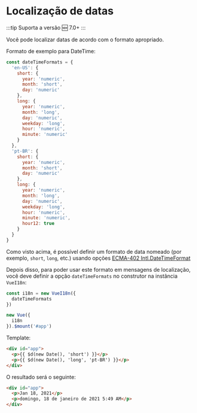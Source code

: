 # Localização de datas

:::tip Suporta a versão
:new: 7.0+
:::

Você pode localizar datas de acordo com o formato apropriado.

Formato de exemplo para DateTime:

```js
const dateTimeFormats = {
  'en-US': {
    short: {
      year: 'numeric',
      month: 'short',
      day: 'numeric'
    },
    long: {
      year: 'numeric',
      month: 'long',
      day: 'numeric',
      weekday: 'long',
      hour: 'numeric',
      minute: 'numeric'
    }
  },
  'pt-BR': {
    short: {
      year: 'numeric',
      month: 'short',
      day: 'numeric'
    },
    long: {
      year: 'numeric',
      month: 'long',
      day: 'numeric',
      weekday: 'long',
      hour: 'numeric',
      minute: 'numeric',
      hour12: true
    }
  }
}
```

Como visto acima, é possível definir um formato de data nomeado (por exemplo, `short`, `long`, etc.) usando opções [ECMA-402 Intl.DateTimeFormat](http://www.ecma-international.org/ecma-402/2.0/#sec-intl-datetimeformat-constructor)

Depois disso, para poder usar este formato em mensagens de localização, você deve definir a opção `dateTimeFormats` no construtor na instância `VueI18n`:

```js
const i18n = new VueI18n({
  dateTimeFormats
})

new Vue({
  i18n
}).$mount('#app')
```

Template:

```html
<div id="app">
  <p>{{ $d(new Date(), 'short') }}</p>
  <p>{{ $d(new Date(), 'long', 'pt-BR') }}</p>
</div>
```

O resultado será o seguinte:

```html
<div id="app">
  <p>Jan 18, 2021</p>
  <p>domingo, 18 de janeiro de 2021 5:49 AM</p>
</div>
```
